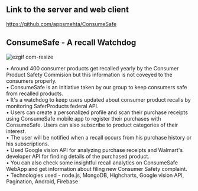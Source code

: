 ## Link to the server and web client
https://github.com/appsmehta/ConsumeSafe

## ConsumeSafe - A recall Watchdog
![ezgif com-resize](https://user-images.githubusercontent.com/22826481/38646468-ee2d6812-3d9c-11e8-8c97-8005d14faaf4.gif)


• Around 400 consumer products get recalled yearly by the Consumer Product Safety Commision but this information is not coveyed to the consumers properly.<br>
• ConsumeSafe is an initiative taken by our group to keep consumers safe from recalled products.<br>
• It's a watchdog to keep users updated about consumer product recalls by monitoring SaferProducts federal API.<br>
• Users can create a personalized profile and scan their purchase receipts using ConsumeSafe mobile app to register their purchases with ConsumeSafe. Users can also subscribe to product categories of their interest.<br>
• The user will be notified when a recall occurs from his purchase history or his subscriptions.<br>
• Used Google vision API for analyzing purchase receipts and Walmart's developer API for finding details of the purchased product.<br>
• You can also check some insightful recall analytics on ConsumeSafe WebApp and get information about filing new Consumer Safety complaint.<br>
• Technologies used - node.js, MongoDB, Highcharts, Google vision API, Pagination, Android, Firebase
